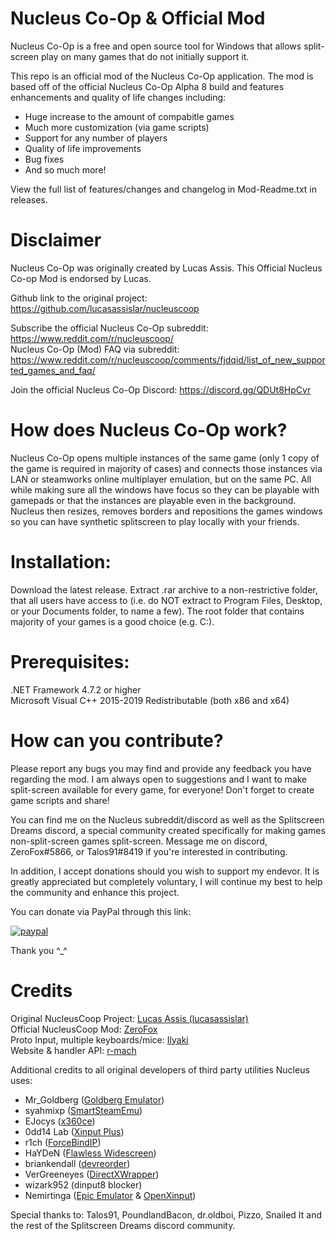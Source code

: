 # Nucleus Co-Op & Official Mod
Nucleus Co-Op is a free and open source tool for Windows that allows split-screen play on many games that do not initially support it.

This repo is an official mod of the Nucleus Co-Op application. The mod is based off of the official Nucleus Co-Op Alpha 8 build and features enhancements and quality of life changes including:
- Huge increase to the amount of compabitle games
- Much more customization (via game scripts)
- Support for any number of players
- Quality of life improvements
- Bug fixes
- And so much more!

View the full list of features/changes and changelog in Mod-Readme.txt in releases.

# Disclaimer
Nucleus Co-Op was originally created by Lucas Assis. This Official Nucleus Co-op Mod is endorsed by Lucas. 

Github link to the original project: https://github.com/lucasassislar/nucleuscoop

Subscribe the official Nucleus Co-Op subreddit: https://www.reddit.com/r/nucleuscoop/  
Nucleus Co-Op (Mod) FAQ via subreddit: https://www.reddit.com/r/nucleuscoop/comments/fjdqid/list_of_new_supported_games_and_faq/  

Join the official Nucleus Co-Op Discord: https://discord.gg/QDUt8HpCvr

# How does Nucleus Co-Op work?
Nucleus Co-Op opens multiple instances of the same game (only 1 copy of the game is required in majority of cases) and connects those instances via LAN or steamworks online multiplayer emulation, but on the same PC. All while making sure all the windows have focus so they can be playable with gamepads or that the instances are playable even in the background. Nucleus then resizes, removes borders and repositions the games windows so you can have synthetic splitscreen to play locally with your friends.

# Installation:
Download the latest release. Extract .rar archive to a non-restrictive folder, that all users have access to (i.e. do NOT extract to Program Files, Desktop, or your Documents folder, to name a few). The root folder that contains majority of your games is a good choice (e.g. C:\).

# Prerequisites:
.NET Framework 4.7.2 or higher  
Microsoft Visual C++ 2015-2019 Redistributable (both x86 and x64)

# How can you contribute?
Please report any bugs you may find and provide any feedback you have regarding the mod. I am always open to suggestions and I want to make split-screen available for every game, for everyone! Don't forget to create game scripts and share!

You can find me on the Nucleus subreddit/discord as well as the Splitscreen Dreams discord, a special community created specifically for making games non-split-screen games split-screen. Message me on discord, ZeroFox#5866, or Talos91#8419 if you're interested in contributing.

In addition, I accept donations should you wish to support my endevor. It is greatly appreciated but completely voluntary, I will continue my best to help the community and enhance this project.

You can donate via PayPal through this link:

[![paypal](https://www.paypalobjects.com/en_US/i/btn/btn_donate_LG.gif)](https://www.paypal.com/cgi-bin/webscr?cmd=_s-xclick&hosted_button_id=WUXKHLAD3A3LE&source=url)


Thank you ^_^

# Credits
Original NucleusCoop Project: [Lucas Assis (lucasassislar)](https://github.com/lucasassislar)  
Official NucleusCoop Mod: [ZeroFox](https://github.com/ZeroFox5866)  
Proto Input, multiple keyboards/mice: [Ilyaki](https://github.com/Ilyaki)  
Website & handler API: [r-mach](https://github.com/r-mach)  
  
Additional credits to all original developers of third party utilities Nucleus uses:
- Mr_Goldberg ([Goldberg Emulator](https://gitlab.com/Mr_Goldberg/goldberg_emulator))
- syahmixp ([SmartSteamEmu](https://github.com/MAXBURAOT/SmartSteamEmu))
- EJocys ([x360ce](https://github.com/x360ce/x360ce))
- 0dd14 Lab ([Xinput Plus](https://sites.google.com/site/0dd14lab/xinput-plus))
- r1ch ([ForceBindIP](https://r1ch.net/projects/forcebindip))
- HaYDeN ([Flawless Widescreen](https://www.flawlesswidescreen.org/))
- briankendall ([devreorder](https://github.com/briankendall/devreorder))
- VerGreeneyes ([DirectXWrapper](https://community.pcgamingwiki.com/files/file/87-the-bards-tale-2005-windowed-mode/))
- wizark952 (dinput8 blocker)
- Nemirtinga ([Epic Emulator](https://gitlab.com/Nemirtingas/nemirtingas_epic_emu) & [OpenXinput](https://github.com/Nemirtingas/OpenXinput))

Special thanks to: Talos91, PoundlandBacon, dr.oldboi, Pizzo, Snailed It and the rest of the Splitscreen Dreams discord community.
